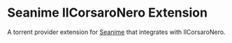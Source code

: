 # Seanime IlCorsaroNero Extension

A torrent provider extension for [Seanime](https://github.com/5rahim/seanime) that integrates with IlCorsaroNero.